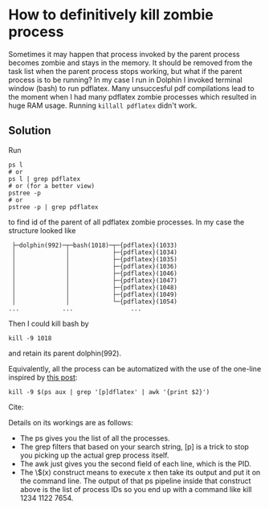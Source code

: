 

# How to definitively kill zombie process

Sometimes it may happen that process invoked by the parent process becomes zombie and stays in the memory.
It should be removed from the task list when the parent process stops working, but what if the parent process is to be running?
In my case I run in Dolphin I invoked terminal window (bash) to run pdflatex. Many unsuccesful pdf compilations lead to the moment when I had many pdflatex zombie processes which resulted in huge RAM usage. 
Running `killall pdflatex` didn't work.


## Solution

Run

    ps l
    # or 
    ps l | grep pdflatex
    # or (for a better view)
    pstree -p
    # or 
    pstree -p | grep pdflatex

to find id of the parent of all pdflatex zombie processes.
In my case the structure looked like

     ├─dolphin(992)─┬─bash(1018)─┬─{pdflatex}(1033)
     │              │            ├─{pdflatex}(1034)
     │              │            ├─{pdflatex}(1035)
     │              │            ├─{pdflatex}(1036)
     │              │            ├─{pdflatex}(1046)
     │              │            ├─{pdflatex}(1047)
     │              │            ├─{pdflatex}(1048)
     │              │            ├─{pdflatex}(1049)
     │              │            └─{pdflatex}(1054)
    ...            ...                ...

Then I could kill bash by

    kill -9 1018

and retain its parent dolphin(992).

Equivalently, all the process can be automatized with the use of the one-line inspired by 
[this post](https://stackoverflow.com/a/3510850/4649238):

    kill -9 $(ps aux | grep '[p]dflatex' | awk '{print $2}')

Cite:

Details on its workings are as follows:

-   The ps gives you the list of all the processes.
-   The grep filters that based on your search string, [p] is a trick to stop you picking up the actual grep process itself.
-   The awk just gives you the second field of each line, which is the PID.
-   The \\$(x) construct means to execute x then take its output and put it on the command line. The output of that ps pipeline inside that construct above is the list of process IDs so you end up with a command like kill 1234 1122 7654.

